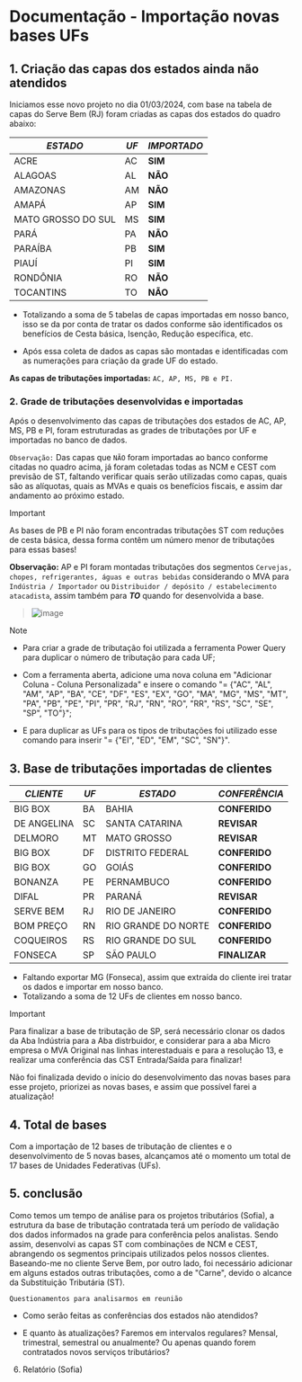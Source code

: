 # Documentação - Importação novas bases UFs

## 1. Criação das capas dos estados ainda não atendidos

Iniciamos esse novo projeto no dia 01/03/2024, com base na tabela de capas do Serve Bem (RJ) foram criadas as capas dos estados do quadro abaixo: 

|***ESTADO***  |***UF*** | ***IMPORTADO*** | 
| ----------| --------------| ----------|
| ACRE | AC | **SIM** |
| ALAGOAS | AL | **NÃO** |
| AMAZONAS | AM | **NÃO** |
| AMAPÁ | AP | **SIM** |
| MATO GROSSO DO SUL | MS | **SIM** |
| PARÁ | PA | **NÃO** |
| PARAÍBA | PB | **SIM** |
| PIAUÍ | PI | **SIM** |
| RONDÔNIA | RO | **NÃO** |
| TOCANTINS | TO | **NÃO** |

- Totalizando a soma de 5 tabelas de capas importadas em nosso banco, isso se da por conta de tratar os dados conforme são identificados os benefícios de Cesta básica, Isenção, Redução específica, etc.

- Após essa coleta de dados as capas são montadas e identificadas com as numerações para criação da grade UF do estado.

**As capas de tributações importadas:** `AC, AP, MS, PB e PI.`

### 2. Grade de tributações desenvolvidas e importadas

Após o desenvolvimento das capas de tributações dos estados de AC, AP, MS, PB e PI, foram estruturadas as grades de tributações por UF e importadas no banco de dados.

`Observação:` Das capas que ```NÃO``` foram importadas ao banco conforme citadas no quadro acima, já foram coletadas todas as NCM e CEST com previsão de ST, faltando verificar quais serão utilizadas como capas, quais são as alíquotas, quais as MVAs e quais os benefícios fiscais, e assim dar andamento ao próximo estado.

> [!IMPORTANT]
> As bases de PB e PI não foram encontradas tributações ST com reduções de cesta básica, dessa forma contêm um número menor de tributações para essas bases!

**Observação:** AP e PI foram montadas tributações dos segmentos `Cervejas, chopes, refrigerantes, águas e outras bebidas` considerando o MVA para `Indústria / Importador` ou `Distribuidor / depósito / estabelecimento atacadista`, assim também para ***TO*** quando for desenvolvida a base.

>![image](https://github.com/Wellingtondan/doc_projeto_uf/assets/119419112/d65a1dc7-a1fc-4976-9a57-b8c2eff26a23)

> [!NOTE]
> - Para criar a grade de tributação foi utilizada a ferramenta Power Query para duplicar o número de tributação para cada UF;
> 
> - Com a ferramenta aberta, adicione uma nova coluna em "Adicionar Coluna - Coluna Personalizada" e insere o comando "= {"AC", "AL", "AM", "AP", "BA", "CE", "DF", "ES", "EX", "GO", "MA", "MG", "MS", "MT", "PA", "PB", "PE", "PI", "PR", "RJ", "RN", "RO", "RR", "RS", "SC", "SE", "SP", "TO"}";
> 
> - E para duplicar as UFs para os tipos de tributações foi utilizado esse comando para inserir "= {"EI", "ED", "EM", "SC", "SN"}".

## 3. Base de tributações importadas de clientes

|***CLIENTE***  |***UF*** | ***ESTADO*** | ***CONFERÊNCIA***|
| ----------| --------------| --------------| --------------|
| BIG BOX | BA | BAHIA | **CONFERIDO** | 
| DE ANGELINA | SC | SANTA CATARINA | **REVISAR** |
| DELMORO | MT | MATO GROSSO | **REVISAR** |
| BIG BOX | DF | DISTRITO FEDERAL | **CONFERIDO** |
| BIG BOX | GO | GOIÁS | **CONFERIDO** |
| BONANZA | PE | PERNAMBUCO | **CONFERIDO** |
| DIFAL | PR | PARANÁ | **REVISAR** |
| SERVE BEM | RJ | RIO DE JANEIRO | **CONFERIDO** |
| BOM PREÇO | RN | RIO GRANDE DO NORTE | **CONFERIDO** |
| COQUEIROS | RS | RIO GRANDE DO SUL | **CONFERIDO** |
| FONSECA | SP | SÃO PAULO | **FINALIZAR** |

- Faltando exportar MG (Fonseca), assim que extraída do cliente irei tratar os dados e importar em nosso banco.
- Totalizando a soma de 12 UFs de clientes em nosso banco.

> [!IMPORTANT]
> Para finalizar a base de tributação de SP, será necessário clonar os dados da Aba Indústria para a Aba distrbuidor, e considerar para a aba Micro empresa o MVA Original nas linhas interestaduais e para a resolução 13, e realizar uma conferência das CST Entrada/Saída para finalizar!
> 
> Não foi finalizada devido o início do desenvolvimento das novas bases para esse projeto, priorizei as novas bases, e assim que possível farei a atualização!

## 4. Total de bases

Com a importação de 12 bases de tributação de clientes e o desenvolvimento de 5 novas bases, alcançamos até o momento um total de 17 bases de Unidades Federativas (UFs).

## 5. conclusão

Como temos um tempo de análise para os projetos tributários (Sofia), a estrutura da base de tributação contratada terá um período de validação dos dados informados na grade para conferência pelos analistas. Sendo assim, desenvolvi as capas ST com combinações de NCM e CEST, abrangendo os segmentos principais utilizados pelos nossos clientes. Baseando-me no cliente Serve Bem, por outro lado, foi necessário adicionar em alguns estados outras tributações, como a de "Carne", devido o alcance da Substituição Tributária (ST).

```Questionamentos para analisarmos em reunião```

- Como serão feitas as conferências dos estados não atendidos?

- E quanto às atualizações? Faremos em intervalos regulares? Mensal, trimestral, semestral ou anualmente? Ou apenas quando forem contratados novos serviços tributários?

6. Relatório (Sofia)



